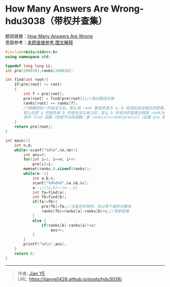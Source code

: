 # How Many Answers Are Wrong-hdu3038（带权并查集）


题目链接：[How Many Answers Are Wrong](http://acm.hdu.edu.cn/showproblem.php?pid=3038)  
思路参考：[本题直接参考](https://blog.csdn.net/duan_1998/article/details/70196576),[图文解释](https://blog.csdn.net/dextrad_ihacker/article/details/51016017)

<!--more-->

```cpp
#include<bits/stdc++.h>
using namespace std;

typedef long long LL;
int pre[200010],ranks[200010];

int find(int root){
    if(pre[root] != root)
    {
        int f = pre[root];
        pre[root] = find(pre[root]);//递归路径压缩
        ranks[root] += ranks[f];
        /*精髓假如一开始没关系，那么用 rank 数组来表示 a，b 各自到各自祖先的距离。
        那么在把 a 的祖先给 b 的祖先当父亲之后，那么 b 到祖先的距离也就是 rank[b] 就要再加上 b 原本的祖先到 a 的祖先的距离，更新一下，
        其中 find 函数（找根节点的函数）里 rank[x]+=rank[pre[x]]（这里 pre 数组存的是对应数的父节点）*/
    }
    return pre[root];
}

int main(){
    int n,m;
    while(~scanf("%d%d",&n,&m)){
        int ans=0;
        for(int i=1; i<=n; i++)
            pre[i]=i;
        memset(ranks,0,sizeof(ranks));
        while(m--){
            int a,b,c;
            scanf("%d%d%d",&a,&b,&c);
            a--;//[a,b]~~(a--,b]
            int fa=find(a);
            int fb=find(b);
            if(fa!=fb){
                pre[fb]=fa;//注意合并顺序，反过来下面的也要改
                ranks[fb]=ranks[a]-ranks[b]+c;//更新距离
            }
            else {
                if(ranks[b]-ranks[a]!=c)
                    ans++;
            }
        }
        printf("%d\n",ans);
    }
    return 0;
}

```


---

> 作者: [Jian YE](https://github.com/jianye0428)  
> URL: https://jianye0428.github.io/posts/hdu3038/  


